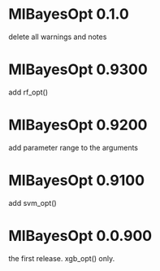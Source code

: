 # MlBayesOpt 0.1.0
delete all warnings and notes

# MlBayesOpt 0.9300
add rf_opt()

# MlBayesOpt 0.9200
add parameter range to the arguments

# MlBayesOpt 0.9100
add svm_opt()

# MlBayesOpt 0.0.900
the first release. xgb_opt() only.
